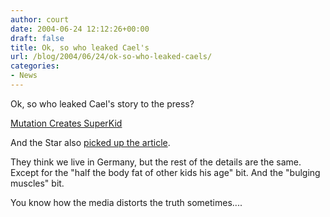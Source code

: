 ```yaml
---
author: court
date: 2004-06-24 12:12:26+00:00
draft: false
title: Ok, so who leaked Cael's
url: /blog/2004/06/24/ok-so-who-leaked-caels/
categories:
- News
---
```


Ok, so who leaked Cael's story to the press?

[Mutation Creates SuperKid
](http://slashdot.org/article.pl?sid=04/06/24/1234250)

And the Star also [picked up the article](http://www.thestar.com/NASApp/cs/ContentServer?pagename=thestar/Layout/Article_Type1&c=Article&cid=1088028614059&call_pageid=968332188854&col=968350060724).

They think we live in Germany, but the rest of the details are the same.  Except for the "half the body fat of other kids his age" bit.  And the "bulging muscles" bit.

You know how the media distorts the truth sometimes....
